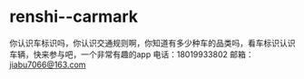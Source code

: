 # renshi--carmark
你认识车标识吗，你认识交通规则啊，你知道有多少种车的品类吗，看车标识认识车辆，快来参与吧，一个非常有趣的app
电话：18019933802
邮箱：jiabu7066@163.com
